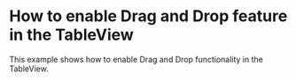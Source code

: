 # How to enable Drag and Drop feature in the TableView


<p>This example shows how to enable Drag and Drop functionality in the TableView.</p>

<br/>


